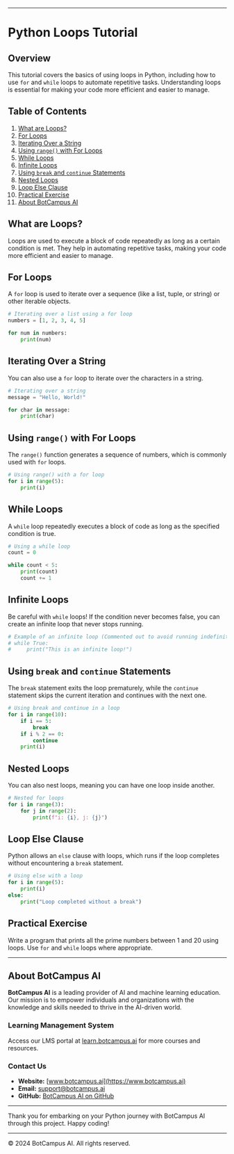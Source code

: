 
---

# Python Loops Tutorial

## Overview
This tutorial covers the basics of using loops in Python, including how to use `for` and `while` loops to automate repetitive tasks. Understanding loops is essential for making your code more efficient and easier to manage.

## Table of Contents
1. [What are Loops?](#what-are-loops)
2. [For Loops](#for-loops)
3. [Iterating Over a String](#iterating-over-a-string)
4. [Using `range()` with For Loops](#using-range-with-for-loops)
5. [While Loops](#while-loops)
6. [Infinite Loops](#infinite-loops)
7. [Using `break` and `continue` Statements](#using-break-and-continue-statements)
8. [Nested Loops](#nested-loops)
9. [Loop Else Clause](#loop-else-clause)
10. [Practical Exercise](#practical-exercise)
11. [About BotCampus AI](#about-botcampus-ai)

## What are Loops?
Loops are used to execute a block of code repeatedly as long as a certain condition is met. They help in automating repetitive tasks, making your code more efficient and easier to manage.

## For Loops
A `for` loop is used to iterate over a sequence (like a list, tuple, or string) or other iterable objects.

```python
# Iterating over a list using a for loop
numbers = [1, 2, 3, 4, 5]

for num in numbers:
    print(num)
```

## Iterating Over a String
You can also use a `for` loop to iterate over the characters in a string.

```python
# Iterating over a string
message = "Hello, World!"

for char in message:
    print(char)
```

## Using `range()` with For Loops
The `range()` function generates a sequence of numbers, which is commonly used with `for` loops.

```python
# Using range() with a for loop
for i in range(5):
    print(i)
```

## While Loops
A `while` loop repeatedly executes a block of code as long as the specified condition is true.

```python
# Using a while loop
count = 0

while count < 5:
    print(count)
    count += 1
```

## Infinite Loops
Be careful with `while` loops! If the condition never becomes false, you can create an infinite loop that never stops running.

```python
# Example of an infinite loop (Commented out to avoid running indefinitely)
# while True:
#     print("This is an infinite loop!")
```

## Using `break` and `continue` Statements
The `break` statement exits the loop prematurely, while the `continue` statement skips the current iteration and continues with the next one.

```python
# Using break and continue in a loop
for i in range(10):
    if i == 5:
        break
    if i % 2 == 0:
        continue
    print(i)
```

## Nested Loops
You can also nest loops, meaning you can have one loop inside another.

```python
# Nested for loops
for i in range(3):
    for j in range(2):
        print(f"i: {i}, j: {j}")
```

## Loop Else Clause
Python allows an `else` clause with loops, which runs if the loop completes without encountering a `break` statement.

```python
# Using else with a loop
for i in range(5):
    print(i)
else:
    print("Loop completed without a break")
```

## Practical Exercise
Write a program that prints all the prime numbers between 1 and 20 using loops. Use `for` and `while` loops where appropriate.

---
## About BotCampus AI

**BotCampus AI** is a leading provider of AI and machine learning education. Our mission is to empower individuals and organizations with the knowledge and skills needed to thrive in the AI-driven world.

### Learning Management System

Access our LMS portal at [learn.botcampus.ai](https://learn.botcampus.ai) for more courses and resources.

### Contact Us

- **Website:** [www.botcampus.ai](https://www.botcampus.ai)
- **Email:** support@botcampus.ai
- **GitHub:** [BotCampus AI on GitHub](https://github.com/Bot-Campus-AI/Python-Fundamentals)

---

Thank you for embarking on your Python journey with BotCampus AI through this project. Happy coding!

---

© 2024 BotCampus AI. All rights reserved.